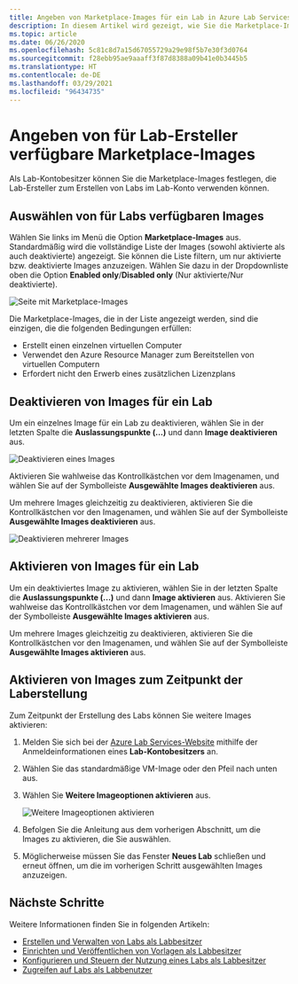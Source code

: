 ```yaml
---
title: Angeben von Marketplace-Images für ein Lab in Azure Lab Services
description: In diesem Artikel wird gezeigt, wie Sie die Marketplace-Images angeben, die Lab-Ersteller zum Erstellen von Labs in einem Lab-Konto in Azure Lab Services verwenden können.
ms.topic: article
ms.date: 06/26/2020
ms.openlocfilehash: 5c81c8d7a15d67055729a29e98f5b7e30f3d0764
ms.sourcegitcommit: f28ebb95ae9aaaff3f87d8388a09b41e0b3445b5
ms.translationtype: HT
ms.contentlocale: de-DE
ms.lasthandoff: 03/29/2021
ms.locfileid: "96434735"
---
```

# <a name="specify-marketplace-images-available-to-lab-creators"></a>Angeben von für Lab-Ersteller verfügbare Marketplace-Images
Als Lab-Kontobesitzer können Sie die Marketplace-Images festlegen, die Lab-Ersteller zum Erstellen von Labs im Lab-Konto verwenden können. 

## <a name="select-images-available-for-labs"></a>Auswählen von für Labs verfügbaren Images
Wählen Sie links im Menü die Option **Marketplace-Images** aus. Standardmäßig wird die vollständige Liste der Images (sowohl aktivierte als auch deaktivierte) angezeigt. Sie können die Liste filtern, um nur aktivierte bzw. deaktivierte Images anzuzeigen. Wählen Sie dazu in der Dropdownliste oben die Option **Enabled only**/**Disabled only** (Nur aktivierte/Nur deaktivierte). 
    
![Seite mit Marketplace-Images](./media/tutorial-setup-lab-account/marketplace-images-page.png)

Die Marketplace-Images, die in der Liste angezeigt werden, sind die einzigen, die die folgenden Bedingungen erfüllen:
    
- Erstellt einen einzelnen virtuellen Computer
- Verwendet den Azure Resource Manager zum Bereitstellen von virtuellen Computern
- Erfordert nicht den Erwerb eines zusätzlichen Lizenzplans

## <a name="disable-images-for-a-lab"></a>Deaktivieren von Images für ein Lab 
Um ein einzelnes Image für ein Lab zu deaktivieren, wählen Sie in der letzten Spalte die **Auslassungspunkte (...)** und dann **Image deaktivieren** aus. 

![Deaktivieren eines Images](./media/tutorial-setup-lab-account/disable-one-image.png) 

Aktivieren Sie wahlweise das Kontrollkästchen vor dem Imagenamen, und wählen Sie auf der Symbolleiste **Ausgewählte Images deaktivieren** aus. 

Um mehrere Images gleichzeitig zu deaktivieren, aktivieren Sie die Kontrollkästchen vor den Imagenamen, und wählen Sie auf der Symbolleiste **Ausgewählte Images deaktivieren** aus. 

![Deaktivieren mehrerer Images](./media/tutorial-setup-lab-account/disable-multiple-images.png) 


## <a name="enable-images-for-a-lab"></a>Aktivieren von Images für ein Lab
Um ein deaktiviertes Image zu aktivieren, wählen Sie in der letzten Spalte die **Auslassungspunkte (...)** und dann **Image aktivieren** aus. Aktivieren Sie wahlweise das Kontrollkästchen vor dem Imagenamen, und wählen Sie auf der Symbolleiste **Ausgewählte Images aktivieren** aus. 

Um mehrere Images gleichzeitig zu deaktivieren, aktivieren Sie die Kontrollkästchen vor den Imagenamen, und wählen Sie auf der Symbolleiste **Ausgewählte Images aktivieren** aus. 

## <a name="enable-images-at-the-time-of-lab-creation"></a>Aktivieren von Images zum Zeitpunkt der Laberstellung
Zum Zeitpunkt der Erstellung des Labs können Sie weitere Images aktivieren: 

1. Melden Sie sich bei der [Azure Lab Services-Website](https://labs.azure.com) mithilfe der Anmeldeinformationen eines **Lab-Kontobesitzers** an.
2. Wählen Sie das standardmäßige VM-Image oder den Pfeil nach unten aus. 
3. Wählen Sie **Weitere Imageoptionen aktivieren** aus. 

    ![Weitere Imageoptionen aktivieren](./media/specify-marketplace-images/enable-more-images-menu.png)
4. Befolgen Sie die Anleitung aus dem vorherigen Abschnitt, um die Images zu aktivieren, die Sie auswählen. 
5. Möglicherweise müssen Sie das Fenster **Neues Lab** schließen und erneut öffnen, um die im vorherigen Schritt ausgewählten Images anzuzeigen. 



## <a name="next-steps"></a>Nächste Schritte
Weitere Informationen finden Sie in folgenden Artikeln:

- [Erstellen und Verwalten von Labs als Labbesitzer](how-to-manage-classroom-labs.md)
- [Einrichten und Veröffentlichen von Vorlagen als Labbesitzer](how-to-create-manage-template.md)
- [Konfigurieren und Steuern der Nutzung eines Labs als Labbesitzer](how-to-configure-student-usage.md)
- [Zugreifen auf Labs als Labbenutzer](how-to-use-classroom-lab.md)
